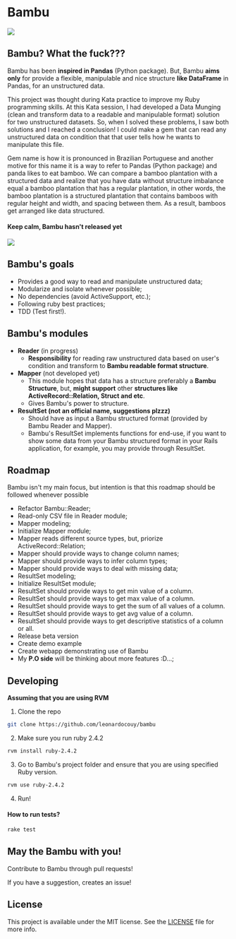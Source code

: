Bambu
===========

![](https://giphy.com/embed/LE5bApm6m0HrG)

## Bambu? What the fuck???

Bambu has been **inspired in Pandas** (Python package). But, Bambu **aims only** for provide a flexible, manipulable and nice structure **like DataFrame** in Pandas, for an unstructured data.

This project was thought during Kata practice to improve my Ruby programming skills. At this Kata session, I had developed a Data Munging (clean and transform data to a readable and manipulable format) solution for two unstructured datasets. So, when I solved these problems, I saw both solutions and I reached a conclusion! I could make a gem that can read any unstructured data on condition that that user tells how he wants to manipulate this file.

Gem name is how it is pronounced in Brazilian Portuguese and another motive for this name it is a way to refer to Pandas (Python package) and panda likes to eat bamboo. We can compare a bamboo plantation with a structured data and realize that you have data without structure imbalance equal a bamboo plantation that has a regular plantation, in other words, the bamboo plantation is a structured plantation that contains bamboos with regular height and width, and spacing between them. As a result, bamboos get arranged like data structured.

#### Keep calm, Bambu hasn't released yet

![](https://media.giphy.com/media/LE5bApm6m0HrG/giphy.gif)

## Bambu's goals

- Provides a good way to read and manipulate unstructured data;
- Modularize and isolate whenever possible;
- No dependencies (avoid ActiveSupport, etc.);
- Following ruby best practices;
- TDD (Test first!).

## Bambu's modules

- **Reader** (in progress)
  - **Responsibility** for reading raw unstructured data based on user's condition and transform to **Bambu readable format structure**.
- **Mapper** (not developed yet)
  - This module hopes that data has a structure preferably a **Bambu Structure**, but, **might support** other **structures like ActiveRecord::Relation, Struct and etc**.
  - Gives Bambu's power to structure.
- **ResultSet (not an official name, suggestions plzzz)**
  - Should have as input a Bambu structured format (provided by Bambu Reader and Mapper).
  - Bambu's ResultSet implements functions for end-use, if you want to show some data from your Bambu structured format in your Rails application, for example, you may provide through ResultSet.

## Roadmap

Bambu isn't my main focus, but intention is that this roadmap should be followed whenever possible

- Refactor Bambu::Reader;
- Read-only CSV file in Reader module;
- Mapper modeling;
- Initialize Mapper module;
- Mapper reads different source types, but, priorize ActiveRecord::Relation;
- Mapper should provide ways to change column names;
- Mapper should provide ways to infer column types;
- Mapper should provide ways to deal with missing data;
- ResultSet modeling;
- Initialize ResultSet module;
- ResultSet should provide ways to get min value of a column.
- ResultSet should provide ways to get max value of a column.
- ResultSet should provide ways to get the sum of all values of a column.
- ResultSet should provide ways to get avg value of a column.
- ResultSet should provide ways to get descriptive statistics of a column or all.
- Release beta version
- Create demo example
- Create webapp demonstrating use of Bambu
- My **P.O side** will be thinking about more features :D...;

## Developing

**Assuming that you are using RVM**

1. Clone the repo

```bash
git clone https://github.com/leonardocouy/bambu
```

2. Make sure you run ruby 2.4.2

```bash
rvm install ruby-2.4.2
```

3. Go to Bambu's project folder and ensure that you are using specified Ruby version.

```bash
rvm use ruby-2.4.2
```

4. Run!

#### How to run tests?

```bash
rake test
```

## May the Bambu with you!

Contribute to Bambu through pull requests! 

If you have a suggestion, creates an issue!

## License

This project is available under the MIT license. See the [LICENSE](LICENSE) file for more info.

